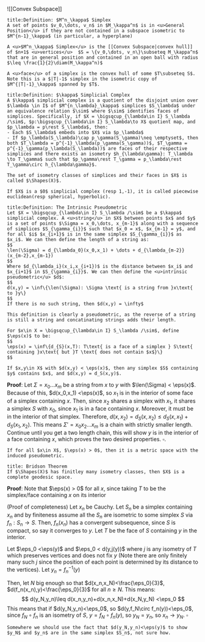 
![[Convex Subspace]]
```ad-Definition
title:Definition: $M^n_\kappa$ Simplex
A set of points $v_0,\dots, v_n$ in $M_\kappa^n$ is in <u>General Position</u> if they are not contained in a subspace isometric to $M^{n-1}_\kappa$ (in particular, a hyperplane)

A <u>$M^n_\kappa$ Simplex</u> is the [[Convex Subspace|convex hull]] of $n+1$ <u>vertices</u>  $S = \{v_0,\dots, v_n\}\subseteq M_\kappa^n$ that are in general position and contained in an open ball with radius $\leq \frac{1}{2}\diam(M_\kappa^n)$

A <u>face</u> of a simplex is the convex hull of some $T\subseteq S$. Note this is a $|T|-1$ simplex in the isometric copy of $M^{|T|-1}_\kappa$ spanned by $T$.
```


```ad-Definition
title:Definition: $\kappa$ Simplicial Complex
A $\kappa$ simplicial complex is a quotient of the disjoint union over $\lambda \in I$ of $M^{n_\lambda}_\kappa$ simplices $S_\lambda$ under an equivalence relation $\sim$ where $\sim$ identifies faces of simplices. Specifically, if $X = \bigsqcup_{\lambda\in I} S_\lambda /\sim$, $p:\bigsqcup_{\lambda\in I} S_\lambda\to X$ quotient map, and $p_\lambda = p\rest S_\lambda$, then:
- Each $S_\lambda$ embeds into $X$ via $p_\lambda$
- If $p_\lambda(S_\lambda)\cap p_\gamma(S_\gamma)\neq \emptyset$, then both $T_\lambda = p^{-1}_\lambda(p_\gamma(S_\gamma))$, $T_\gamma = p^{-1}_\gamma(p_\lambda(S_\lambda))$ are faces of their respective simplices and there exists an isometry $h_{\lambda\gamma}: T_\lambda \to T_\gamma$ such that $p_\gamma\rest T_\gamma = p_\lambda\rest T_\gamma\circ h_{\lambda\gamma}$.

The set of isometry classes of simplices and their faces in $X$ is called $\Shapes(X)$.

If $X$ is a $0$ simplicial complex (resp 1,-1), it is called piecewise euclidean(resp spherical, hyperbolic).
```

```ad-Definition
title:Definition: The Intrinsic Pseudometric
Let $X = \bigsqcup_{\lambda\in I} S_\lambda /\sim$ be a $\kappa$ simplicial complex. A <u>string</u> in $X$ between points $x$ and $y$ is a set of points $\Sigma = x_0,\dots, x_{m-1}$ along with a sequence of simplices $S_{\gamma_{i}}$ such that $x_0 = x$, $x_{m-1} = y$, and for all $i$ $x_{i+1}$ is in the same simplex $S_{\gamma_{i}}$ as $x_i$. We can then define the length of a string as:
$$
\len(\Sigma) = d_{\lambda_0}(x_0,x_1) + \dots + d_{\lambda_{m-2}}(x_{m-2},x_{m-1})
$$
Where $d_{\lambda_i}(x_i,x_{i+1})$ is the distance between $x_i$ and $x_{i+1}$ in $S_{\gamma_{i}}$. We can then define the <u>intrinsic pseudometric</u> $d$:
$$
d(x,y) = \inf\{\len(\Sigma): \Sigma \text{ is a string from }x\text{ to }y\}
$$
If there is no such string, then $d(x,y) = \infty$
```
```ad-note
This definition is clearly a pseudometric, as the reverse of a string is still a string and concatinating strings adds their length.
```

```ad-Definition
For $x\in X = \bigsqcup_{\lambda\in I} S_\lambda /\sim$, define $\eps(x)$ to be:
$$
\eps(x) = \inf\{d_{S}(x,T): T\text{ is a face of a simplex } S\text{ containing }x\text{ but }T \text{ does not contain $x$}\}
$$
```
```ad-Proposition
If $x,y\in X$ with $d(x,y) < \eps(x)$, then any simplex $S$ containing $y$ contains $x$, and $d(x,y) = d_S(x,y)$.
```
__Proof__: Let $\Sigma = x_0\dots x_m$ be a string from $x$ to $y$ with $\len(\Sigma) < \eps(x)$. Because of this, $d(x_0,x_1) <\eps(x)$, so $x_1$ is in the interior of some face of a simplex containing $x$. Then, since $x_2$ shares a simplex with $x_1$, it shares a simplex $S$ with $x_0$, since $x_1$ is in a face containing $x$. Moreover, it must be in the interior of that simplex. Therefore, $d(x,x_2) = d_S(x,x_2)\leq d_S(x,x_1)+d_S(x_1,x_2)$. This means $\Sigma' = x_0x_2\dots x_m$ is a chain with strictly smaller length. Continue until you get a two length chain, this will show $y$ is in the interior of a face containing $x$, which proves the two desired properties. $\square$.

```ad-Corollary
If for all $x\in X$, $\eps(x) > 0$, then it is a metric space with the induced pseudometric. 
```

```ad-Theorem
title: Bridson Theorem
If $\Shapes(X)$ has finitley many isometry classes, then $X$ is a complete geodesic space.
```
__Proof__: Note that $\eps(x) > 0$ for all $x$, since taking $T$ to be the simplex/face containing $x$ on its interior


(Proof of completeness) Let $x_n$ be Cauchy. Let $S_n$ be a simplex containing $x_n$ and by finiteness assume all the $S_n$ are isometric to some simplex $S$ via $f_n:S_n\to S$. Then, $f_n(x_n)$ has a convergent subsequence, since $S$ is compact, so say it converges to $y$. Let $T$ be the face of $S$ containing $y$ in the interior.

Let $\eps_0 <\eps(y)$ and  $\eps_0 < d(y,j(y))$ where $j$ is any isometry of $T$ which preserves vertices and does not fix $y$ (Note there are only finitely many such $j$ since the position of each point is determined by its distance to the vertices). Let $y_n = f^{-1}_n(y)$

Then, let $N$ big enough so that $d(x_n,x_N)<\frac{\eps_0}{3}$, $d(f_n(x_n),y)<\frac{\eps_0}{3}$ for all $n\geq N$. This means:
$$
d(y_N,y_n)\leq d(x_n,y_n)+d(x_n,x_N)+d(x_N,y_N) <\eps_0
$$
This means that if $d(y_N,y_n)<\eps_0$, so $d(y,f_N\circ f_n(y))<\eps_0$, since $f_N\circ f_n$ is an isometry of $S$, $y = f_N\circ f_n(y)$, so $y_N = y_n$, so $x_n\to y_N$. $\square$

```ad-missing
Somewhere we should use the fact that $d(y_N,y_n)<\eps(y)$ to show $y_N$ and $y_n$ are in the same simplex $S_n$, not sure how.
```

